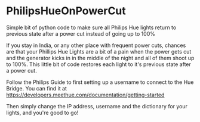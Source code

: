 # PhilipsHueOnPowerCut
Simple bit of python code to make sure all Philips Hue lights return to previous state after a power cut instead of going up to 100%

If you stay in India, or any other place with frequent power cuts, chances are that your Phillips Hue Lights are a bit of a pain when the power gets cut and the generator kicks in in the middle of the night and all of them shoot up to 100%. 
This little bit of code restores each light to it's previous state after a power cut. 

Follow the Philips Guide to first setting up a username to connect to the Hue Bridge. You can find it at https://developers.meethue.com/documentation/getting-started

Then simply change the IP address, username and the dictionary for your lights, and you're good to go! 
